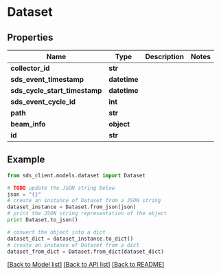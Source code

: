 # Dataset


## Properties
Name | Type | Description | Notes
------------ | ------------- | ------------- | -------------
**collector_id** | **str** |  | 
**sds_event_timestamp** | **datetime** |  | 
**sds_cycle_start_timestamp** | **datetime** |  | 
**sds_event_cycle_id** | **int** |  | 
**path** | **str** |  | 
**beam_info** | **object** |  | 
**id** | **str** |  | 

## Example

```python
from sds_client.models.dataset import Dataset

# TODO update the JSON string below
json = "{}"
# create an instance of Dataset from a JSON string
dataset_instance = Dataset.from_json(json)
# print the JSON string representation of the object
print Dataset.to_json()

# convert the object into a dict
dataset_dict = dataset_instance.to_dict()
# create an instance of Dataset from a dict
dataset_from_dict = Dataset.from_dict(dataset_dict)
```
[[Back to Model list]](../README.md#documentation-for-models) [[Back to API list]](../README.md#documentation-for-api-endpoints) [[Back to README]](../README.md)


